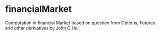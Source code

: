 # financialMarket
Computation in financial Market based on question from Options, Futures and other derivatives by John C Hull
